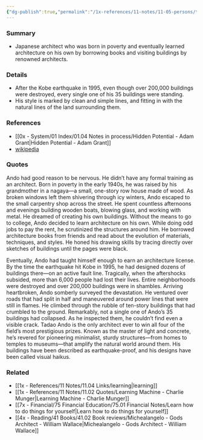 ```yaml
---
{"dg-publish":true,"permalink":"/1x-references/11-notes/11-05-persons/tadao-ando/","title":"Ando","created":"2024-05-29T20:33:05.943+03:00","updated":"2024-05-29T20:43:49.610+03:00"}
---
```



### Summary
- Japanese architect who was born in poverty and eventually learned architecture on his own by borrowing books and visiting buildings by renowned architects.

### Details
- After the Kobe earthquake in 1995, even though over 200,000 buildings were destroyed, every single one of his 35 buildings were standing.
- His style is marked by clean and simple lines, and fitting in with the natural lines of the land surrounding them.

### References
- [[0x - System/01 Index/01.04 Notes in process/Hidden Potential - Adam Grant\|Hidden Potential - Adam Grant]]
- [wikipedia]()

### Quotes
Ando had good reason to be nervous. He didn’t have any formal training as an architect. Born in poverty in the early 1940s, he was raised by his grandmother in a nagaya—a small, one-story row house made of wood. As broken windows left them shivering through icy winters, Ando escaped to the small carpentry shop across the street. He spent countless afternoons and evenings building wooden boats, blowing glass, and working with metal. He dreamed of creating his own buildings. Without the means to go to college, Ando decided to learn architecture on his own. While doing odd jobs to pay the rent, he scrutinized the structures around him. He borrowed architecture books from friends and read about the evolution of materials, techniques, and styles. He honed his drawing skills by tracing directly over sketches of buildings until the pages were black.

Eventually, Ando had taught himself enough to earn an architecture license. By the time the earthquake hit Kobe in 1995, he had designed dozens of buildings there—on an active fault line. Tragically, when the aftershocks subsided, more than 6,000 people had lost their lives. Entire neighborhoods were destroyed and over 200,000 buildings were in shambles.
Arriving heartbroken, Ando somberly surveyed the devastation. He ventured over roads that had split in half and maneuvered around power lines that were still in flames. He climbed through the rubble of ten-story buildings that had crumbled to the ground. Remarkably, not a single one of Ando’s 35 buildings had collapsed. As he inspected them, he couldn’t find even a visible crack. Tadao Ando is the only architect ever to win all four of the field’s most
prestigious prizes. Known as the master of light and concrete, he’s revered for pioneering minimalist, sturdy structures—from homes to temples to museums—that amplify the natural world around them. His buildings have been described as earthquake-proof, and his designs have been called visual haikus.

### Related
- [[1x - References/11 Notes/11.04 Links/learning\|learning]]
- [[1x - References/11 Notes/11.02 Quotes/Learning Machine - Charlie Munger\|Learning Machine - Charlie Munger]]
- [[7x - Financial/75 Financial Education/75.01 Financial Notes/Learn how to do things for yourself\|Learn how to do things for yourself]]
- [[4x - Reading/41 Books/41.02 Book reviews/Michealangelo - Gods Architect - William Wallace\|Michealangelo - Gods Architect - William Wallace]]